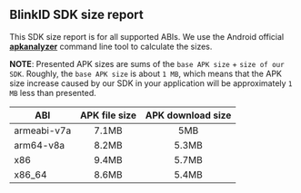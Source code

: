 ## BlinkID SDK size report

This SDK size report is for all supported ABIs. We use the Android official [**apkanalyzer**](https://developer.android.com/studio/command-line/apkanalyzer) command line tool to calculate the sizes.

**NOTE**: Presented APK sizes are sums of the `base APK size` + `size of our SDK`. Roughly, the `base APK size` is about `1 MB`, which means that the APK size increase caused by our SDK in your application will be approximately `1 MB` less than presented.

| ABI | APK file size | APK download size |
| --- |:-------------:| :----------------:|
| armeabi-v7a | 7.1MB | 5MB |
| arm64-v8a | 8.2MB | 5.3MB |
| x86 | 9.4MB | 5.7MB |
| x86_64 | 8.6MB | 5.4MB |


